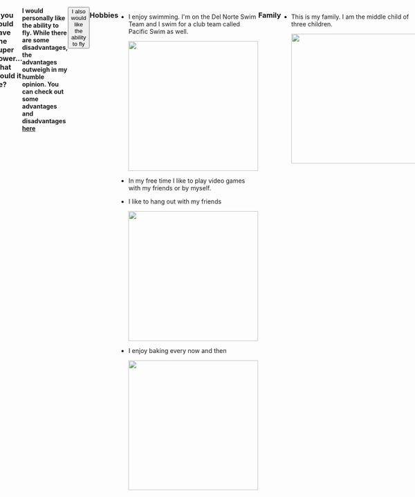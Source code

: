 ```yaml
---
layout: page
title: About
permalink: /about/
---
```

<style>
    body{
        display: flex;
        justify-content: center; /* Center horizontally */
    }
    #me{
        transform: scaleX(-1);
        display: none;
    }
    
    @keyframes flyLinear {
            0% {
                transform: translate(0, 0) rotate(0deg);
            }
            50%
            {
                transform: rotate(45deg);
            }
            100% {
                transform: translate(400px, -400px);
            }
        }


    .flying {
        animation: flyLinear 2s ease-in-out forwards;
    }
    .images {
        width:300px;
        height:auto;
    }
</style>

<div></div>

### If you could have one super power... what would it be?
**I would personally like the ability to fly. While there are some disadvantages, the advantages outweigh in my humble opinion. You can check out some advantages and disadvantages [here](https://www.quora.com/What-would-be-the-advantages-and-disadvantages-of-everyone-in-the-world-having-the-ability-to-fly)**
<br>

<img id='me' src="{{site.baseurl}}//images/Subject.png" width="60px" height=auto>

<br>


<button onclick='fly()' id="fly">I also would like the ability to fly</button>

### Hobbies
- I enjoy swimming. I'm on the Del Norte Swim Team and I swim for a club team called Pacific Swim as well.

    <img class='images' src='https://github.com/user-attachments/assets/ca8a7a23-8bb7-4390-85ef-b7b493d71470'>

- In my free time I like to play video games with my friends or by myself.

- I like to hang out with my friends

    <img class='images' src='https://github.com/user-attachments/assets/0395f9f2-48ab-47bd-b785-c5f638384299'>

- I enjoy baking every now and then

    <img class='images' src='https://github.com/user-attachments/assets/f82db223-fb56-4d20-951e-bcdd78c8be0b'>

### Family
- This is my family. I am the middle child of three children.

    <img class='images' src='https://github.com/user-attachments/assets/c2c54cb7-b3ad-49fa-a45f-da19da544fae'>

<script>
    function fly()
    {
        const me = document.getElementById('me')
        me.style.display = "block"
        me.classList.add('flying')
        let myAudio = new Audio();
        myAudio.src = '{{site.baseurl}}/pew.mp3';
        setTimeout(() => {
            myAudio.play();
            if (myAudio.paused) {
                myAudio.play();
            }
        }, 1000);
    }
</script>


<script src="https://utteranc.es/client.js"
        repo="{{ site.github_username }}/{{ site.github_repo | default: site.baseurl | remove: "/" }}"
        issue-term="title"
        label="blogpost-comment"
        theme="github-light"
        crossorigin="anonymous"
        async>
</script>